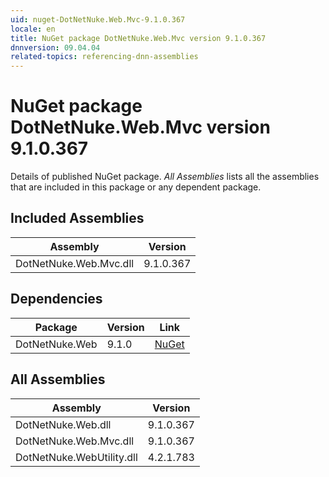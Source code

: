 ```yaml
---
uid: nuget-DotNetNuke.Web.Mvc-9.1.0.367
locale: en
title: NuGet package DotNetNuke.Web.Mvc version 9.1.0.367
dnnversion: 09.04.04
related-topics: referencing-dnn-assemblies
---
```


# NuGet package DotNetNuke.Web.Mvc version 9.1.0.367
Details of published NuGet package.
*All Assemblies* lists all the assemblies that are included in this package or any dependent package.

## Included Assemblies

|Assembly|Version|
|---|---|
|DotNetNuke.Web.Mvc.dll|9.1.0.367|

## Dependencies

|Package|Version|Link|
|---|---|---|
|DotNetNuke.Web|9.1.0|[NuGet](https://www.nuget.org/packages/DotNetNuke.Web/9.1.0)|

## All Assemblies

|Assembly|Version|
|---|---|
|DotNetNuke.Web.dll|9.1.0.367|
|DotNetNuke.Web.Mvc.dll|9.1.0.367|
|DotNetNuke.WebUtility.dll|4.2.1.783|

